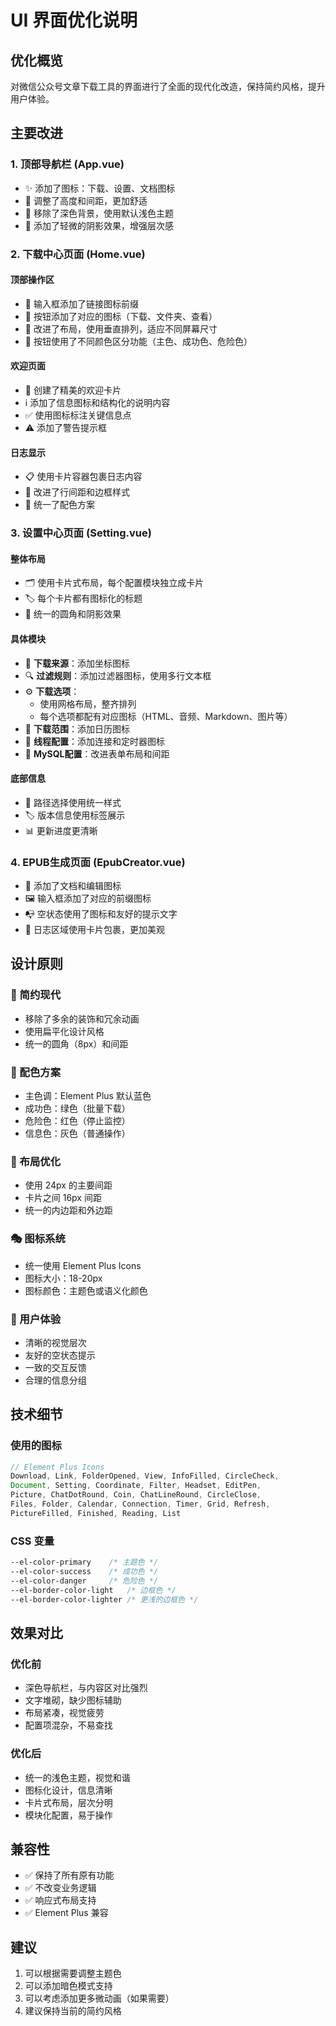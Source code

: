# UI 界面优化说明

## 优化概览
对微信公众号文章下载工具的界面进行了全面的现代化改造，保持简约风格，提升用户体验。

## 主要改进

### 1. 顶部导航栏 (App.vue)
- ✨ 添加了图标：下载、设置、文档图标
- 📐 调整了高度和间距，更加舒适
- 🎨 移除了深色背景，使用默认浅色主题
- 💫 添加了轻微的阴影效果，增强层次感

### 2. 下载中心页面 (Home.vue)
#### 顶部操作区
- 🔗 输入框添加了链接图标前缀
- 🎯 按钮添加了对应的图标（下载、文件夹、查看）
- 📱 改进了布局，使用垂直排列，适应不同屏幕尺寸
- 🎨 按钮使用了不同颜色区分功能（主色、成功色、危险色）

#### 欢迎页面
- 🎴 创建了精美的欢迎卡片
- ℹ️ 添加了信息图标和结构化的说明内容
- ✅ 使用图标标注关键信息点
- ⚠️ 添加了警告提示框

#### 日志显示
- 📋 使用卡片容器包裹日志内容
- 📏 改进了行间距和边框样式
- 🎨 统一了配色方案

### 3. 设置中心页面 (Setting.vue)
#### 整体布局
- 🗂️ 使用卡片式布局，每个配置模块独立成卡片
- 🏷️ 每个卡片都有图标化的标题
- 🎨 统一的圆角和阴影效果

#### 具体模块
- 📡 **下载来源**：添加坐标图标
- 🔍 **过滤规则**：添加过滤器图标，使用多行文本框
- ⚙️ **下载选项**：
  - 使用网格布局，整齐排列
  - 每个选项都配有对应图标（HTML、音频、Markdown、图片等）
- 📅 **下载范围**：添加日历图标
- 🔗 **线程配置**：添加连接和定时器图标
- 💾 **MySQL配置**：改进表单布局和间距

#### 底部信息
- 📁 路径选择使用统一样式
- 🏷️ 版本信息使用标签展示
- 📊 更新进度更清晰

### 4. EPUB生成页面 (EpubCreator.vue)
- 📖 添加了文档和编辑图标
- 🖼️ 输入框添加了对应的前缀图标
- 📭 空状态使用了图标和友好的提示文字
- 📜 日志区域使用卡片包裹，更加美观

## 设计原则

### 🎯 简约现代
- 移除了多余的装饰和冗余动画
- 使用扁平化设计风格
- 统一的圆角（8px）和间距

### 🎨 配色方案
- 主色调：Element Plus 默认蓝色
- 成功色：绿色（批量下载）
- 危险色：红色（停止监控）
- 信息色：灰色（普通操作）

### 📐 布局优化
- 使用 24px 的主要间距
- 卡片之间 16px 间距
- 统一的内边距和外边距

### 🎭 图标系统
- 统一使用 Element Plus Icons
- 图标大小：18-20px
- 图标颜色：主题色或语义化颜色

### 💫 用户体验
- 清晰的视觉层次
- 友好的空状态提示
- 一致的交互反馈
- 合理的信息分组

## 技术细节

### 使用的图标
```typescript
// Element Plus Icons
Download, Link, FolderOpened, View, InfoFilled, CircleCheck, 
Document, Setting, Coordinate, Filter, Headset, EditPen, 
Picture, ChatDotRound, Coin, ChatLineRound, CircleClose, 
Files, Folder, Calendar, Connection, Timer, Grid, Refresh,
PictureFilled, Finished, Reading, List
```

### CSS 变量
```css
--el-color-primary    /* 主题色 */
--el-color-success    /* 成功色 */
--el-color-danger     /* 危险色 */
--el-border-color-light   /* 边框色 */
--el-border-color-lighter /* 更浅的边框色 */
```

## 效果对比

### 优化前
- 深色导航栏，与内容区对比强烈
- 文字堆砌，缺少图标辅助
- 布局紧凑，视觉疲劳
- 配置项混杂，不易查找

### 优化后
- 统一的浅色主题，视觉和谐
- 图标化设计，信息清晰
- 卡片式布局，层次分明
- 模块化配置，易于操作

## 兼容性
- ✅ 保持了所有原有功能
- ✅ 不改变业务逻辑
- ✅ 响应式布局支持
- ✅ Element Plus 兼容

## 建议
1. 可以根据需要调整主题色
2. 可以添加暗色模式支持
3. 可以考虑添加更多微动画（如果需要）
4. 建议保持当前的简约风格
